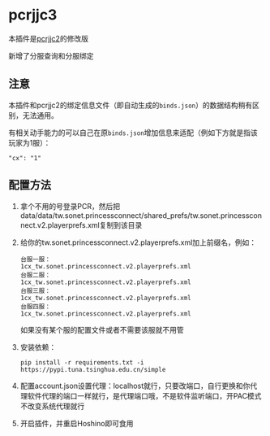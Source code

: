 # pcrjjc3

本插件是[pcrjjc2](https://github.com/cc004/pcrjjc2/tree/tw)的修改版

新增了分服查询和分服绑定

## 注意

本插件和pcrjjc2的绑定信息文件（即自动生成的`binds.json`）的数据结构稍有区别，无法通用。

有相关动手能力的可以自己在原`binds.json`增加信息来适配（例如下方就是指该玩家为1服）：
```
"cx": "1"
```

## 配置方法

1. 拿个不用的号登录PCR，然后把data/data/tw.sonet.princessconnect/shared_prefs/tw.sonet.princessconnect.v2.playerprefs.xml复制到该目录

2. 给你的tw.sonet.princessconnect.v2.playerprefs.xml加上前缀名，例如：
    ```
    台服一服：
    1cx_tw.sonet.princessconnect.v2.playerprefs.xml
    台服二服：
    1cx_tw.sonet.princessconnect.v2.playerprefs.xml
    台服三服：
    1cx_tw.sonet.princessconnect.v2.playerprefs.xml
    台服四服：
    1cx_tw.sonet.princessconnect.v2.playerprefs.xml
    ```
    如果没有某个服的配置文件或者不需要该服就不用管

3. 安装依赖：
    ```
    pip install -r requirements.txt -i https://pypi.tuna.tsinghua.edu.cn/simple
    ```

4. 配置account.json设置代理：localhost就行，只要改端口，自行更换和你代理软件代理的端口一样就行，是代理端口哦，不是软件监听端口，开PAC模式不改变系统代理就行

5. 开启插件，并重启Hoshino即可食用